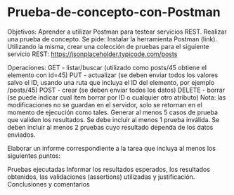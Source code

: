 # Prueba-de-concepto-con-Postman

Objetivos: Aprender a utilizar Postman para testear servicios REST.
Realizar una prueba de concepto.
Se pide: Instalar la herramienta Postman (link).
Utilizando la misma, crear una colección de pruebas para el siguiente servicio REST:
https://jsonplaceholder.typicode.com/posts

Operaciones:
GET - listar/buscar (utilizado como posts/45 obtiene el elemento con id=45)
PUT - actualizar (se deben enviar todos los valores salvo el ID, usando una ruta que incluya el ID del elemento, por ejemplo /posts/45)
POST - crear (se deben enviar todos los datos)
DELETE - borrar (se puede indicar cual ítem borrar por ID o cualquier otro atributo)
Nota: las modificaciones no se guardan en el servidor, solo se retornan en el momento de ejecución como tales.
Generar al menos 5 casos de prueba que validen los resultados.
Se debe incluir al menos 1 prueba inválida.
Se deben incluir al menos 2 pruebas cuyo resultado dependa de los datos enviados.

Elaborar un informe correspondiente a la tarea que incluya al menos los siguientes puntos:

Pruebas ejecutadas
Informar los resultados esperados, los resultados obtenidos, las validaciones (assertions) utilizadas y justificación.
Conclusiones y comentarios
